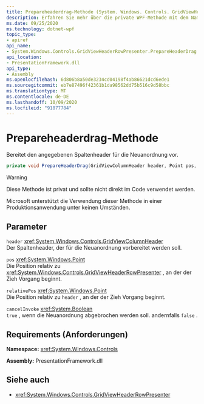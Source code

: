 ```yaml
---
title: Prepareheaderdrag-Methode (System. Windows. Controls. GridViewHeaderRowPresenter)
description: Erfahren Sie mehr über die private WPF-Methode mit dem Namen prepareheaderdrag.
ms.date: 09/25/2020
ms.technology: dotnet-wpf
topic_type:
- apiref
api_name:
- System.Windows.Controls.GridViewHeaderRowPresenter.PrepareHeaderDrag
api_location:
- PresentationFramework.dll
api_type:
- Assembly
ms.openlocfilehash: 6d806b8a50de3234cd04198f4ab86621dcd6ede1
ms.sourcegitcommit: eb7e87496f42361b1da98562dd75b516c9d58bbc
ms.translationtype: MT
ms.contentlocale: de-DE
ms.lasthandoff: 10/09/2020
ms.locfileid: "91877784"
---
```

# <a name="prepareheaderdrag-method"></a>Prepareheaderdrag-Methode

Bereitet den angegebenen Spaltenheader für die Neuanordnung vor.

```csharp
private void PrepareHeaderDrag(GridViewColumnHeader header, Point pos, Point relativePos, bool cancelInvoke)
```

> [!WARNING]
> Diese Methode ist privat und sollte nicht direkt im Code verwendet werden.
>
> Microsoft unterstützt die Verwendung dieser Methode in einer Produktionsanwendung unter keinen Umständen.

## <a name="parameters"></a>Parameter

`header` <xref:System.Windows.Controls.GridViewColumnHeader>\
Der Spaltenheader, der für die Neuanordnung vorbereitet werden soll.

`pos` <xref:System.Windows.Point>\
Die Position relativ zu <xref:System.Windows.Controls.GridViewHeaderRowPresenter> , an der der Zieh Vorgang beginnt.

`relativePos` <xref:System.Windows.Point>\
Die Position relativ zu `header` , an der der Zieh Vorgang beginnt.

`cancelInvoke` <xref:System.Boolean>\
`true` , wenn die Neuanordnung abgebrochen werden soll. andernfalls `false` .

## <a name="requirements"></a>Requirements (Anforderungen)

**Namespace:** <xref:System.Windows.Controls>

**Assembly:** PresentationFramework.dll

## <a name="see-also"></a>Siehe auch

- <xref:System.Windows.Controls.GridViewHeaderRowPresenter>
